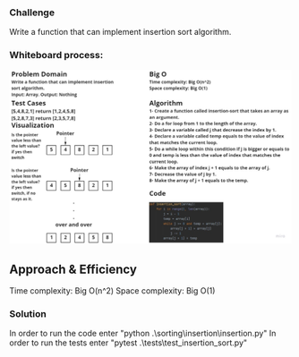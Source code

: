 ### Challenge
Write a function that can implement insertion sort algorithm.

### Whiteboard process:
![insertion](whiteboardinsertion.jpg)

## Approach & Efficiency
Time complexity: Big O(n^2)
Space complexity: Big O(1)

### Solution
In order to run the code enter "python .\sorting\insertion\insertion.py"
In order to run the tests enter "pytest .\tests\test_insertion_sort.py"

